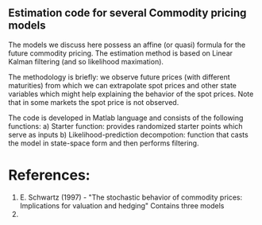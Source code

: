 ## Estimation code for several Commodity pricing models

The models we discuss here possess an affine (or quasi) formula for the future commodity pricing. The estimation method is based on Linear Kalman filtering (and so likelihood maximation). 

The methodology is briefly: we observe future prices (with different maturities) from which we can extrapolate spot prices and other state variables which might help explaining the behavior of the spot prices. Note that in some markets the spot price is not observed. 

The code is developed in Matlab language and consists of the following functions:
a) Starter function: provides randomized starter points which serve as inputs
b) Likelihood-prediction decompotion: function that casts the model in state-space form and then performs filtering.

# References:
1) E. Schwartz (1997) - "The stochastic behavior of commodity prices: Implications for valuation and hedging"
   Contains three models
3) 
